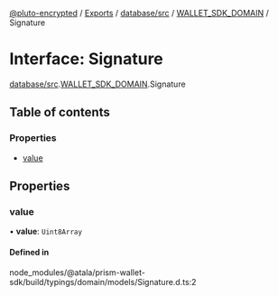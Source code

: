 [@pluto-encrypted](../README.md) / [Exports](../modules.md) / [database/src](../modules/database_src.md) / [WALLET\_SDK\_DOMAIN](../modules/database_src.WALLET_SDK_DOMAIN.md) / Signature

# Interface: Signature

[database/src](../modules/database_src.md).[WALLET\_SDK\_DOMAIN](../modules/database_src.WALLET_SDK_DOMAIN.md).Signature

## Table of contents

### Properties

- [value](database_src.WALLET_SDK_DOMAIN.Signature.md#value)

## Properties

### value

• **value**: `Uint8Array`

#### Defined in

node_modules/@atala/prism-wallet-sdk/build/typings/domain/models/Signature.d.ts:2
